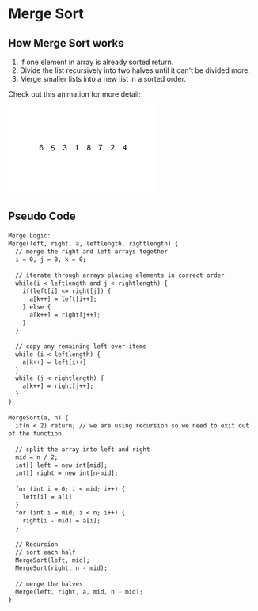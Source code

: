 # Merge Sort
## How Merge Sort works
1. If one element in array is already sorted return.
2. Divide the list recursively into two halves until it can't be divided more.
3. Merge smaller lists into a new list in a sorted order.

Check out this animation for more detail: 

![Merge Sort Animation](https://github.com/Azbo400/DataStructuresAndAlgorithms/blob/master/Merge%20Sort/mergesort.gif?raw=true)

## Pseudo Code 
```
Merge Logic: 
Merge(left, right, a, leftlength, rightlength) {
  // merge the right and left arrays together
  i = 0, j = 0, k = 0;

  // iterate through arrays placing elements in correct order
  while(i < leftlength and j < rightlength) {
    if(left[i] <= right[j]) {
      a[k++] = left[i++];
    } else {
      a[k++] = right[j++];
    }
  }

  // copy any remaining left over items
  while (i < leftlength) {
    a[k++] = left[i++]
  }
  while (j < rightlength) {
    a[k++] = right[j++];
  }
}

MergeSort(a, n) {
  if(n < 2) return; // we are using recursion so we need to exit out of the function

  // split the array into left and right
  mid = n / 2;
  int[] left = new int[mid];
  int[] right = new int[n-mid];

  for (int i = 0; i < mid; i++) {
    left[i] = a[i]
  }
  for (int i = mid; i < n; i++) {
    right[i - mid] = a[i];
  }

  // Recursion
  // sort each half
  MergeSort(left, mid);
  MergeSort(right, n - mid);

  // merge the halves
  Merge(left, right, a, mid, n - mid);
}
```